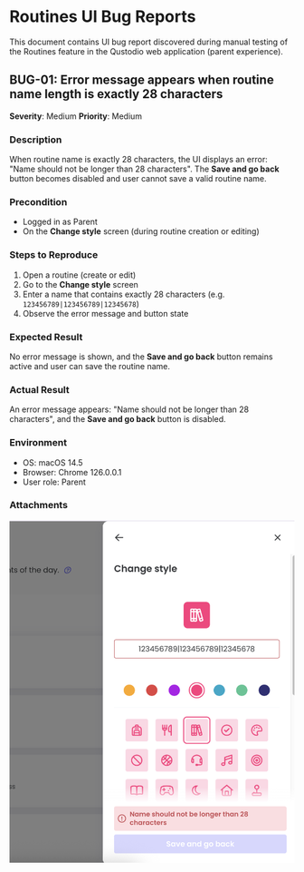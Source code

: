 # Routines UI Bug Reports
This document contains UI bug report discovered during manual testing 
of the Routines feature in the Qustodio web application (parent experience). 

## BUG-01: Error message appears when routine name length is exactly 28 characters

**Severity**: Medium
**Priority**: Medium

### Description
When routine name is exactly 28 characters, the UI displays an error: "Name should not be longer than 28 characters".
The **Save and go back** button becomes disabled and user cannot save a valid routine name.

### Precondition
- Logged in as Parent
- On the **Change style** screen (during routine creation or editing)

### Steps to Reproduce
1. Open a routine (create or edit)
2. Go to the **Change style** screen
3. Enter a name that contains exactly 28 characters (e.g. `123456789|123456789|12345678`)
4. Observe the error message and button state

### Expected Result
No error message is shown, and the **Save and go back** button remains active and user can save the routine name.

### Actual Result
An error message appears: "Name should not be longer than 28 characters", 
and the **Save and go back** button is disabled.

### Environment
- OS: macOS 14.5
- Browser: Chrome 126.0.0.1
- User role: Parent

### Attachments
![Screenshot of the issue](bug-001-name-28-chars-error-message.png)